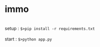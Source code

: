 # immo
</br>setup : ```$>pip install -r requirements.txt```
</br>
</br>start : ```$>python app.py ```

